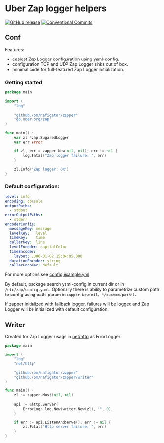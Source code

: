 # Uber Zap logger helpers
[![GitHub release][Release img]][Release src] [![Conventional Commits][Conventional commits badge]][Conventional commits src]

## Conf
Features:
- easiest Zap Logger configuration using yaml-config.
- configuration TCP and UDP Zap Logger sinks out of box.
- minimal code for full-featured Zap Logger initialization. 

### Getting started

```go
package main

import (
	"log"
	
	"github.com/nafigator/zapper"
	"go.uber.org/zap"
)

func main() {
	var zl *zap.SugaredLogger
	var err error

	if zl, err = zapper.New(nil, nil); err != nil {
		log.Fatal("Zap logger failure: ", err)
	}
	
	zl.Info("Zap logger: OK")
}
```

### Default configuration:
```yaml
level: info
encoding: console
outputPaths:
  - stdout
errorOutputPaths:
  - stderr
encoderConfig:
  messageKey: message
  levelKey:   level
  timeKey:    time
  callerKey:  line
  levelEncoder: capitalColor
  timeEncoder:
    layout: 2006-01-02 15:04:05.000
  durationEncoder: string
  callerEncoder: default
```

For more options see [config.example.yml][Config example].

By default, package search yaml-config in current dir or in `/etc/zap/config.yaml`.
Optionally there is ability to parametrize custom path to config using path-param in `zapper.New(nil, "/custom/path")`.

If zapper initialized with fallback logger, failures will be logged and Zap Logger will be initialized with default
configuration.

## Writer
Created for Zap Logger usage in [net/http][net/http] as ErrorLogger:
```go
package main

import (
	"log"
	"net/http"

	"github.com/nafigator/zapper"
	"github.com/nafigator/zapper/writer"
)

func main() {
	zl := zapper.Must(nil, nil)
	
	api := &http.Server{
		ErrorLog: log.New(writer.New(zl), "", 0),
	}

	if err := api.ListenAndServe(); err != nil {
		zl.Fatal("Http server failure: ", err)
	}
}
```

[Release img]: https://img.shields.io/badge/release-0.2.0-red.svg
[Release src]: https://github.com/nafigator/zap
[Conventional commits src]: https://conventionalcommits.org
[Conventional commits badge]: https://img.shields.io/badge/Conventional%20Commits-1.0.0-yellow.svg
[Config example]: https://github.com/nafigator/zapper/blob/main/config.example.yml
[net/http]: https://pkg.go.dev/net/http
